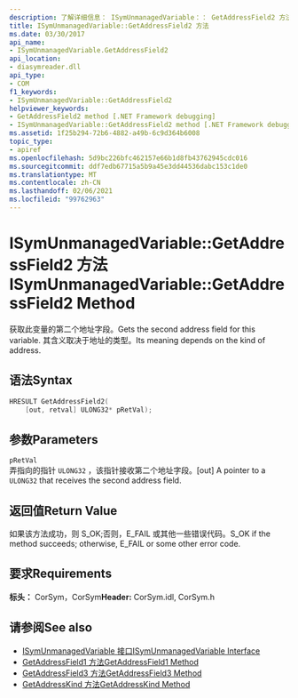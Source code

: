 ```yaml
---
description: 了解详细信息： ISymUnmanagedVariable：： GetAddressField2 方法
title: ISymUnmanagedVariable::GetAddressField2 方法
ms.date: 03/30/2017
api_name:
- ISymUnmanagedVariable.GetAddressField2
api_location:
- diasymreader.dll
api_type:
- COM
f1_keywords:
- ISymUnmanagedVariable::GetAddressField2
helpviewer_keywords:
- GetAddressField2 method [.NET Framework debugging]
- ISymUnmanagedVariable::GetAddressField2 method [.NET Framework debugging]
ms.assetid: 1f25b294-72b6-4882-a49b-6c9d364b6008
topic_type:
- apiref
ms.openlocfilehash: 5d9bc226bfc462157e66b1d8fb43762945cdc016
ms.sourcegitcommit: ddf7edb67715a5b9a45e3dd44536dabc153c1de0
ms.translationtype: MT
ms.contentlocale: zh-CN
ms.lasthandoff: 02/06/2021
ms.locfileid: "99762963"
---
```

# <a name="isymunmanagedvariablegetaddressfield2-method"></a><span data-ttu-id="9cbb1-103">ISymUnmanagedVariable::GetAddressField2 方法</span><span class="sxs-lookup"><span data-stu-id="9cbb1-103">ISymUnmanagedVariable::GetAddressField2 Method</span></span>

<span data-ttu-id="9cbb1-104">获取此变量的第二个地址字段。</span><span class="sxs-lookup"><span data-stu-id="9cbb1-104">Gets the second address field for this variable.</span></span> <span data-ttu-id="9cbb1-105">其含义取决于地址的类型。</span><span class="sxs-lookup"><span data-stu-id="9cbb1-105">Its meaning depends on the kind of address.</span></span>  
  
## <a name="syntax"></a><span data-ttu-id="9cbb1-106">语法</span><span class="sxs-lookup"><span data-stu-id="9cbb1-106">Syntax</span></span>  
  
```cpp  
HRESULT GetAddressField2(  
    [out, retval] ULONG32* pRetVal);  
```  
  
## <a name="parameters"></a><span data-ttu-id="9cbb1-107">参数</span><span class="sxs-lookup"><span data-stu-id="9cbb1-107">Parameters</span></span>  

 `pRetVal`  
 <span data-ttu-id="9cbb1-108">弄指向的指针 `ULONG32` ，该指针接收第二个地址字段。</span><span class="sxs-lookup"><span data-stu-id="9cbb1-108">[out] A pointer to a `ULONG32` that receives the second address field.</span></span>  
  
## <a name="return-value"></a><span data-ttu-id="9cbb1-109">返回值</span><span class="sxs-lookup"><span data-stu-id="9cbb1-109">Return Value</span></span>  

 <span data-ttu-id="9cbb1-110">如果该方法成功，则 S_OK;否则，E_FAIL 或其他一些错误代码。</span><span class="sxs-lookup"><span data-stu-id="9cbb1-110">S_OK if the method succeeds; otherwise, E_FAIL or some other error code.</span></span>  
  
## <a name="requirements"></a><span data-ttu-id="9cbb1-111">要求</span><span class="sxs-lookup"><span data-stu-id="9cbb1-111">Requirements</span></span>  

 <span data-ttu-id="9cbb1-112">**标头：** CorSym，CorSym</span><span class="sxs-lookup"><span data-stu-id="9cbb1-112">**Header:** CorSym.idl, CorSym.h</span></span>  
  
## <a name="see-also"></a><span data-ttu-id="9cbb1-113">请参阅</span><span class="sxs-lookup"><span data-stu-id="9cbb1-113">See also</span></span>

- [<span data-ttu-id="9cbb1-114">ISymUnmanagedVariable 接口</span><span class="sxs-lookup"><span data-stu-id="9cbb1-114">ISymUnmanagedVariable Interface</span></span>](isymunmanagedvariable-interface.md)
- [<span data-ttu-id="9cbb1-115">GetAddressField1 方法</span><span class="sxs-lookup"><span data-stu-id="9cbb1-115">GetAddressField1 Method</span></span>](isymunmanagedvariable-getaddressfield1-method.md)
- [<span data-ttu-id="9cbb1-116">GetAddressField3 方法</span><span class="sxs-lookup"><span data-stu-id="9cbb1-116">GetAddressField3 Method</span></span>](isymunmanagedvariable-getaddressfield3-method.md)
- [<span data-ttu-id="9cbb1-117">GetAddressKind 方法</span><span class="sxs-lookup"><span data-stu-id="9cbb1-117">GetAddressKind Method</span></span>](isymunmanagedvariable-getaddresskind-method.md)
